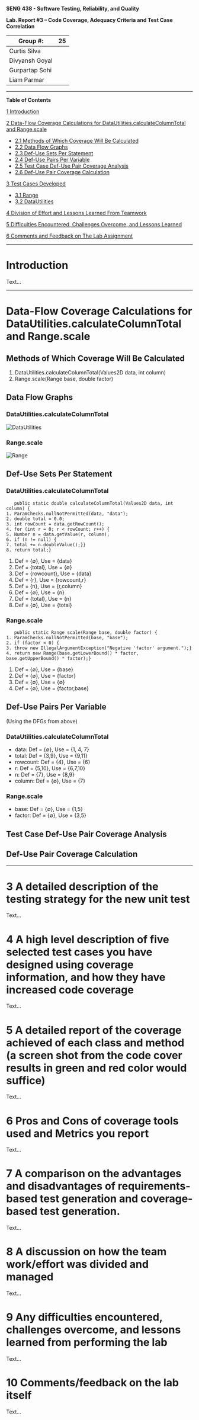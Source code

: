 **SENG 438 - Software Testing, Reliability, and Quality**

**Lab. Report #3 – Code Coverage, Adequacy Criteria and Test Case Correlation**

| Group \#:      | 25    |
| -------------- | --- |
| Curtis Silva |     |
| Divyansh Goyal               |     |
| Gurpartap Sohi               |     |
| Liam Parmar               |     |

<hr>

**Table of Contents**

[1 Introduction](#introduction)

[2 Data-Flow Coverage Calculations for DataUtilities.calculateColumnTotal and Range.scale](#data-flow-coverage-calculations-for-datautilitiescalculatecolumntotal-and-rangescale)
* [2.1 Methods of Which Coverage Will Be Calculated](#methods-of-which-coverage-will-be-calculated)
* [2.2 Data Flow Graphs](#data-flow-graphs)
* [2.3 Def-Use Sets Per Statement](#def-use-sets-per-statement)
* [2.4 Def-Use Pairs Per Variable](#def-use-pairs-per-variable)
* [2.5 Test Case Def-Use Pair Coverage Analysis](#test-case-def-use-pair-coverage-analysis)
* [2.6 Def-Use Pair Coverage Calculation](#def-use-pair-coverage-calculation)

[3 Test Cases Developed](#test-cases-developed)
* [3.1 Range](#range)
* [3.2 DataUtilities](#datautilities)

[4 Division of Effort and Lessons Learned From Teamwork](#division-of-effort-and-lessons-learned-from-teamwork)

[5 Difficulties Encountered, Challenges Overcome, and Lessons Learned](#difficulties-encountered-challenges-overcome-and-lessons-learned)

[6 Comments and Feedback on The Lab Assignment](#comments-and-feedback-on-the-lab-assignment)

<hr>

# Introduction

Text…

<hr>

# Data-Flow Coverage Calculations for DataUtilities.calculateColumnTotal and Range.scale

## Methods of Which Coverage Will Be Calculated
1. DataUtilities.calculateColumnTotal(Values2D data, int column)
2. Range.scale(Range base, double factor)

## Data Flow Graphs

### DataUtilities.calculateColumnTotal

![DataUtilities](https://user-images.githubusercontent.com/58268240/156028338-542d9018-4a2e-47b0-925a-b491df863053.png?style=centerme)

### Range.scale

![Range](https://user-images.githubusercontent.com/58268240/156028404-079b91f8-7901-4baf-80ac-9bb45bf5fa24.png?style=centerme)

## Def-Use Sets Per Statement

### DataUtilities.calculateColumnTotal

```
   public static double calculateColumnTotal(Values2D data, int column) {
1. ParamChecks.nullNotPermitted(data, "data");
2. double total = 0.0;
3. int rowCount = data.getRowCount();
4. for (int r = 0; r < rowCount; r++) {
5. Number n = data.getValue(r, column);
6. if (n != null) {
7. total += n.doubleValue();}}
8. return total;}
```

1. Def = {∅}, Use = {data}
2. Def = {total}, Use = {∅}
3. Def = {rowcount}, Use = {data}
4. Def = {r}, Use = {rowcount,r}
5. Def = {n}, Use = {r,column}
6. Def = {∅}, Use = {n}
7. Def = {total}, Use = {n}
8. Def = {∅}, Use = {total}

### Range.scale

```
   public static Range scale(Range base, double factor) {
1. ParamChecks.nullNotPermitted(base, "base");
2. if (factor < 0) {
3. throw new IllegalArgumentException("Negative 'factor' argument.");}
4. return new Range(base.getLowerBound() * factor, base.getUpperBound() * factor);}
```

1. Def = {∅}, Use = {base}
2. Def = {∅}, Use = {factor}
3. Def = {∅}, Use = {∅}
4. Def = {∅}, Use = {factor,base}

## Def-Use Pairs Per Variable

(Using the DFGs from above)

### DataUtilities.calculateColumnTotal

- data: Def = {∅}, Use = {1, 4, 7}
- total: Def = {3,9}, Use = {9,11}
- rowcount: Def = {4}, Use = {6}
- r: Def = {5,10}, Use = {6,7,10}
- n: Def = {7}, Use = {8,9}
- column: Def = {∅}, Use = {7}

### Range.scale

- base: Def = {∅}, Use = {1,5}
- factor: Def = {∅}, Use = {3,5}

## Test Case Def-Use Pair Coverage Analysis

## Def-Use Pair Coverage Calculation

<hr>


# 3 A detailed description of the testing strategy for the new unit test

Text…

# 4 A high level description of five selected test cases you have designed using coverage information, and how they have increased code coverage

Text…

# 5 A detailed report of the coverage achieved of each class and method (a screen shot from the code cover results in green and red color would suffice)

Text…

# 6 Pros and Cons of coverage tools used and Metrics you report

Text…

# 7 A comparison on the advantages and disadvantages of requirements-based test generation and coverage-based test generation.

Text…

# 8 A discussion on how the team work/effort was divided and managed

Text…

# 9 Any difficulties encountered, challenges overcome, and lessons learned from performing the lab

Text…

# 10 Comments/feedback on the lab itself

Text…
